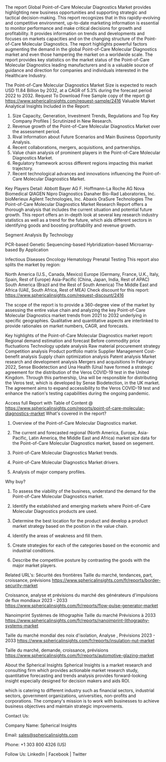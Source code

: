 The report Global Point-of-Care Molecular Diagnostics Market provides highlighting new business opportunities and supporting strategic and tactical decision-making. This report recognizes that in this rapidly-evolving and competitive environment, up-to-date marketing information is essential to monitor performance and make critical decisions for growth and profitability. It provides information on trends and developments and focuses on markets capacities and on the changing structure of the Point-of-Care Molecular Diagnostics. The report highlights powerful factors augmenting the demand in the global Point-of-Care Molecular Diagnostics market and even those hampering the market on a worldwide scale. The report provides key statistics on the market status of the Point-of-Care Molecular Diagnostics leading manufacturers and is a valuable source of guidance and direction for companies and individuals interested in the Healthcare Industry.

The Point-of-Care Molecular Diagnostics Market Size is expected to reach USD 11.84 Billion by 2032, at a CAGR of 5.3% during the forecast period 2022 to 2032.
Request To Download Free Sample copy of the report @ https://www.sphericalinsights.com/request-sample/2416
Valuable Market Analytical Insights Included in the Report:

1. Size Capacity, Generation, Investment Trends, Regulations and Top Key Company Profiles | Scrutinized in New Research.
2. Revenue growth of the Point-of-Care Molecular Diagnostics Market over the assessment period.
3. Rival Information about Future Scenarios and Main Business Opportunity Analysis.
4. Recent collaborations, mergers, acquisitions, and partnerships.
5. Value chain analysis of prominent players in the Point-of-Care Molecular Diagnostics Market.
6. Regulatory framework across different regions impacting this market trajectory.
7. Recent technological advances and innovations influencing the Point-of-Care Molecular Diagnostics Market.

Key Players Detail:
Abbott
Bayer AG
F. Hoffmann-La Roche AG
Nova Biomedical
QIAGEN
Nipro Diagnostics
Danaher
Bio-Rad Laboratories, Inc.
bioMerieux
Agilent Technologies, Inc.
Abaxis
OraSure Technologies
The Point-of-Care Molecular Diagnostics Market Research Report offers a thorough analysis that includes the current situation and potential future growth. This report offers an in-depth look at several key research industry statistics as well as a trend for the future, which aids different sectors in identifying goods and boosting profitability and revenue growth.

Segment Analysis
By Technology

PCR-based
Genetic Sequencing-based
Hybridization-based
Microarray-based
By Application

Infectious Diseases
Oncology
Hematology
Prenatal Testing
This report also splits the market by region:

North America (U.S., Canada, Mexico) 
Europe (Germany, France, U.K., Italy, Spain, Rest of Europe)
Asia-Pacific (China, Japan, India, Rest of APAC)
South America (Brazil and the Rest of South America) 
The Middle East and Africa (UAE, South Africa, Rest of MEA)
Check discount for this report: https://www.sphericalinsights.com/request-discount/2416

The scope of the report is to provide a 360-degree view of the market by assessing the entire value chain and analyzing the key Point-of-Care Molecular Diagnostics market trends from 2021 to 2032 underlying in specific geographies. Qualitative and quantitative aspects are interlinked to provide rationales on market numbers, CAGR, and forecasts.

Key highlights of the Point-of-Care Molecular Diagnostics market report:
Regional demand estimation and forecast
Before commodity price fluctuations
Technology update analysis
Raw material procurement strategy
Competition analysis
Product portfolio matrix
Supplier Management
Cost-benefit analysis
Supply chain optimization analysis
Patent analysis
Market research and development analysis
Mergers and acquisitions
In February 2022, Sense Biodetection and Una Health (Una) have formed a strategic agreement for the distribution of the Veros COVID-19 test in the United Kingdom. Through this partnership, Una will be responsible for distributing the Veros test, which is developed by Sense Biodetection, in the UK market. The agreement aims to expand accessibility to the Veros COVID-19 test and enhance the nation's testing capabilities during the ongoing pandemic.

Access full Report with Table of Content @ https://www.sphericalinsights.com/reports/point-of-care-molecular-diagnostics-market
What's covered in the report?
1. Overview of the Point-of-Care Molecular Diagnostics market.

2. The current and forecasted regional (North America, Europe, Asia-Pacific, Latin America, the Middle East and Africa) market size data for the Point-of-Care Molecular Diagnostics market, based on segement.

3. Point-of-Care Molecular Diagnostics Market trends.

4. Point-of-Care Molecular Diagnostics Market drivers.

5. Analysis of major company profiles.

Why buy?
1. To assess the viability of the business, understand the demand for the Point-of-Care Molecular Diagnostics market.

2. Identify the established and emerging markets where Point-of-Care Molecular Diagnostics products are used.

3. Determine the best location for the product and develop a product market strategy based on the position in the value chain.

4. Identify the areas of weakness and fill them.

5. Create strategies for each of the categories based on the economic and industrial conditions.

6. Describe the competitive posture by contrasting the goods with the major market players.

Related URL's:
Sécurité des frontières Taille du marché, tendances, part, croissance, prévisions
https://www.sphericalinsights.com/fr/reports/border-security-market 

Croissance, analyse et prévisions du marché des générateurs d'impulsions de flux mondiaux 2023 - 2033
https://www.sphericalinsights.com/fr/reports/flow-pulse-generator-market 

Nanoimprint Systèmes de lithographie Taille du marché Prévisions à 2033
https://www.sphericalinsights.com/fr/reports/nanoimprint-lithography-systems-market 

Taille du marché mondial des noix d'isolation, Analyse , Prévisions 2023 - 2033
https://www.sphericalinsights.com/fr/reports/insulation-nut-market 

Taille du marché, demande, croissance, prévisions
https://www.sphericalinsights.com/fr/reports/automotive-glazing-market 

About the Spherical Insights
Spherical Insights is a market research and consulting firm which provides actionable market research study, quantitative forecasting and trends analysis provides forward-looking insight especially designed for decision makers and aids ROI.

which is catering to different industry such as financial sectors, industrial sectors, government organizations, universities, non-profits and corporations. The company's mission is to work with businesses to achieve business objectives and maintain strategic improvements.

Contact Us:

Company Name: Spherical Insights

Email: sales@sphericalinsights.com

Phone: +1 303 800 4326 (US)

Follow Us: LinkedIn | Facebook | Twitter
